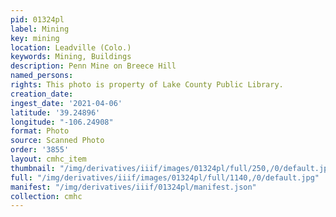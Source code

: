 ```yaml
---
pid: 01324pl
label: Mining
key: mining
location: Leadville (Colo.)
keywords: Mining, Buildings
description: Penn Mine on Breece Hill
named_persons: 
rights: This photo is property of Lake County Public Library.
creation_date: 
ingest_date: '2021-04-06'
latitude: '39.24896'
longitude: "-106.24908"
format: Photo
source: Scanned Photo
order: '3855'
layout: cmhc_item
thumbnail: "/img/derivatives/iiif/images/01324pl/full/250,/0/default.jpg"
full: "/img/derivatives/iiif/images/01324pl/full/1140,/0/default.jpg"
manifest: "/img/derivatives/iiif/01324pl/manifest.json"
collection: cmhc
---
```

